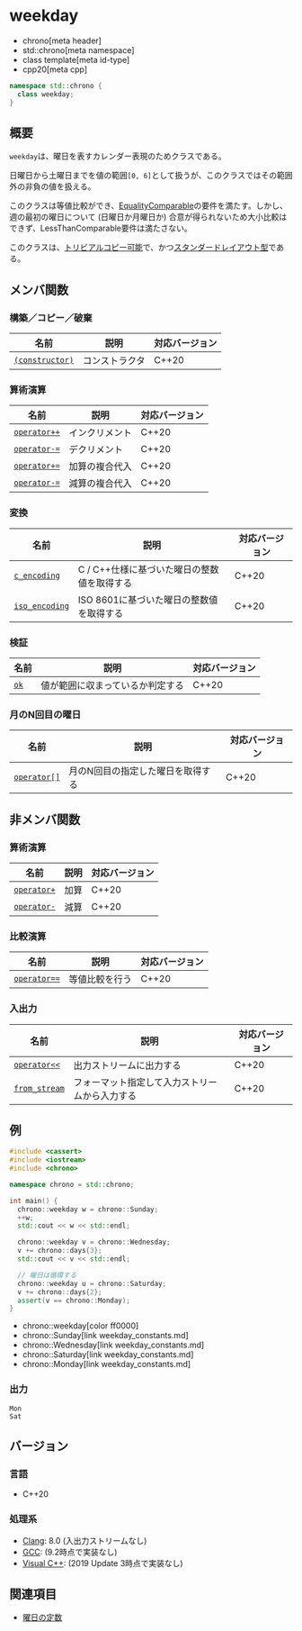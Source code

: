 # weekday
* chrono[meta header]
* std::chrono[meta namespace]
* class template[meta id-type]
* cpp20[meta cpp]

```cpp
namespace std::chrono {
  class weekday;
}
```

## 概要
`weekday`は、曜日を表すカレンダー表現のためクラスである。

日曜日から土曜日までを値の範囲`[0, 6]`として扱うが、このクラスではその範囲外の非負の値を扱える。

このクラスは等値比較ができ、[EqualityComparable](/reference/concepts/equality_comparable.md)の要件を満たす。しかし、週の最初の曜日について (日曜日か月曜日か) 合意が得られないため大小比較はできず、LessThanComparable要件は満たさない。

このクラスは、[トリビアルコピー可能](/reference/type_traits/is_trivially_copyable.md)で、かつ[スタンダードレイアウト型](/reference/type_traits/is_standard_layout.md)である。


## メンバ関数
### 構築／コピー／破棄

| 名前 | 説明 | 対応バージョン |
|------|------|----------------|
| [`(constructor)`](weekday/op_constructor.md) | コンストラクタ | C++20 |


### 算術演算

| 名前 | 説明 | 対応バージョン |
|------|------|----------------|
| [`operator++`](weekday/op_increment.md)    | インクリメント | C++20 |
| [`operator-=`](weekday/op_decrement.md)    | デクリメント   | C++20 |
| [`operator+=`](weekday/op_plus_assign.md)  | 加算の複合代入 | C++20 |
| [`operator-=`](weekday/op_minus_assign.md) | 減算の複合代入 | C++20 |


### 変換

| 名前 | 説明 | 対応バージョン |
|------|------|----------------|
| [`c_encoding`](weekday/c_encoding.md) | C / C++仕様に基づいた曜日の整数値を取得する | C++20 |
| [`iso_encoding`](weekday/iso_encoding.md) | ISO 8601に基づいた曜日の整数値を取得する | C++20 |


### 検証

| 名前 | 説明 | 対応バージョン |
|------|------|----------------|
| [`ok`](weekday/ok.md) | 値が範囲に収まっているか判定する | C++20 |


### 月のN回目の曜日

| 名前 | 説明 | 対応バージョン |
|------|------|----------------|
| [`operator[]`](weekday/op_at.md) | 月のN回目の指定した曜日を取得する | C++20 |


## 非メンバ関数
### 算術演算

| 名前 | 説明 | 対応バージョン |
|------|------|----------------|
| [`operator+`](weekday/op_plus.md)  | 加算 | C++20 |
| [`operator-`](weekday/op_minus.md) | 減算 | C++20 |


### 比較演算

| 名前 | 説明 | 対応バージョン |
|------|------|----------------|
| [`operator==`](weekday/op_equal.md) | 等値比較を行う | C++20 |


### 入出力

| 名前 | 説明 | 対応バージョン |
|------|------|----------------|
| [`operator<<`](weekday/op_ostream.md)   | 出力ストリームに出力する | C++20 |
| [`from_stream`](weekday/from_stream.md) | フォーマット指定して入力ストリームから入力する | C++20 |


## 例
```cpp example
#include <cassert>
#include <iostream>
#include <chrono>

namespace chrono = std::chrono;

int main() {
  chrono::weekday w = chrono::Sunday;
  ++w;
  std::cout << w << std::endl;

  chrono::weekday v = chrono::Wednesday;
  v += chrono::days{3};
  std::cout << v << std::endl;

  // 曜日は循環する
  chrono::weekday u = chrono::Saturday;
  v += chrono::days{2};
  assert(v == chrono::Monday);
}
```
* chrono::weekday[color ff0000]
* chrono::Sunday[link weekday_constants.md]
* chrono::Wednesday[link weekday_constants.md]
* chrono::Saturday[link weekday_constants.md]
* chrono::Monday[link weekday_constants.md]

### 出力
```
Mon
Sat
```

## バージョン
### 言語
- C++20

### 処理系
- [Clang](/implementation.md#clang): 8.0 (入出力ストリームなし)
- [GCC](/implementation.md#gcc): (9.2時点で実装なし)
- [Visual C++](/implementation.md#visual_cpp): (2019 Update 3時点で実装なし)


## 関連項目
- [曜日の定数](weekday_constants.md)
